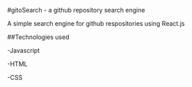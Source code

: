 #gitoSearch - a github repository search engine

A simple search engine for github respositories using React.js

##Technologies used

-Javascript

-HTML

-CSS


